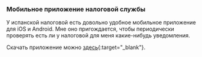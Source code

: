 ### Мобильное приложение налоговой службы

У испанской налоговой есть довольно удобное мобильное приложение для iOS и Android. Мне оно пригождается, чтобы 
периодически проверять есть ли у налоговой для меня какие-нибудь уведомления.

Скачать приложение можно 
[здесь](https://sede.agenciatributaria.gob.es/Sede/en_gb/ayuda/app-agencia-tributaria.html){:target="_blank"}.
